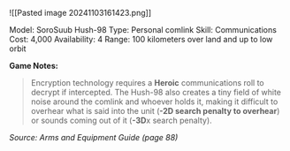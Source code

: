 ![[Pasted image 20241103161423.png]]

Model: SoroSuub Hush-98
Type: Personal comlink
Skill: Communications
Cost: 4,000 
Availability: 4
Range: 100 kilometers over land and up to low orbit

**Game Notes:** 
> Encryption technology requires a **Heroic** communications roll to decrypt if intercepted. The Hush-98 also creates a tiny field of white noise around the comlink and whoever holds it, making it difficult to overhear what is said into the unit (**-2D search penalty to overhear**) or sounds coming out of it (**-3D**x search penalty).

*Source: Arms and Equipment Guide (page 88)*